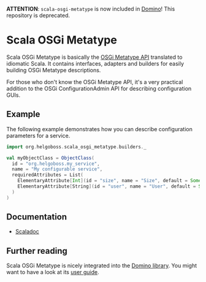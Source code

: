 **ATTENTION**: `scala-osgi-metatype` is now included in [Domino](https://github.com/domino-osgi/domino)! This repository is deprecated.

Scala OSGi Metatype
===================

Scala OSGi Metatype is basically the [OSGi Metatype API](http://blog.osgi.org/2011/03/metatypes.html) translated to idiomatic Scala. It contains interfaces, adapters and builders for easily building OSGi Metatype descriptions.

For those who don't know the OSGi Metatype API, it's a very practical addition to the OSGi ConfigurationAdmin API for describing configuration GUIs.

## Example

The following example demonstrates how you can describe configuration parameters for a service.

```scala
import org.helgoboss.scala_osgi_metatype.builders._

val myObjectClass = ObjectClass(
  id = "org.helgoboss.my_service",
  name = "My configurable service",
  requiredAttributes = List(
    ElementaryAttribute[Int](id = "size", name = "Size", default = Some(5)),
    ElementaryAttribute[String](id = "user", name = "User", default = Some("root"))
  )
)
```

## Documentation

- [Scaladoc](file:///D:/projects/helgoboss/github/todo/scala-osgi-metatype/target/site/scaladocs/index.html)

## Further reading

Scala OSGi Metatype is nicely integrated into the [Domino library](http://github.com/helgoboss/domino). You might want to have a look at its [user guide](http://www.helgoboss.org/projects/domino/user-guide).
